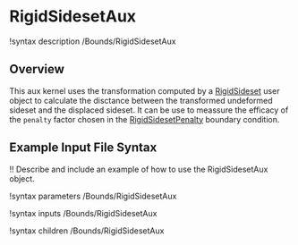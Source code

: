 # RigidSidesetAux

!syntax description /Bounds/RigidSidesetAux

## Overview

This aux kernel uses the transformation computed by a [RigidSideset](RigidSideset.md)
user object to calculate the disctance between the transformed undeformed sideset
and the displaced sideset. It can be use to meassure the efficacy of the `penalty` factor
chosen in the [RigidSidesetPenalty](RigidSidesetPenalty.md) boundary condition.

## Example Input File Syntax

!! Describe and include an example of how to use the RigidSidesetAux object.

!syntax parameters /Bounds/RigidSidesetAux

!syntax inputs /Bounds/RigidSidesetAux

!syntax children /Bounds/RigidSidesetAux
